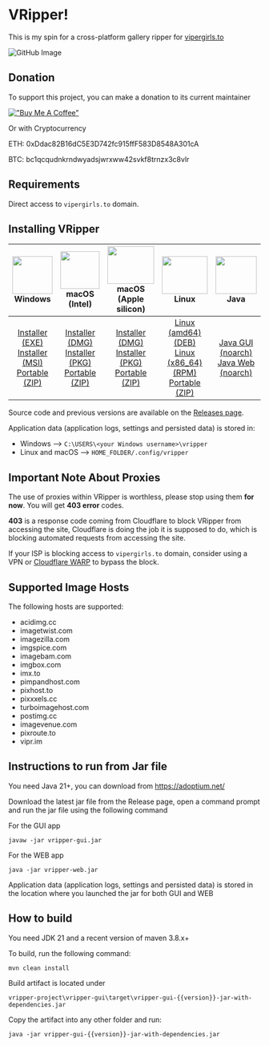# VRipper!

This is my spin for a cross-platform gallery ripper for [vipergirls.to](https://vipergirls.to)

![GitHub Image](/image.png)

## Donation
To support this project, you can make a donation to its current maintainer

[!["Buy Me A Coffee"](https://www.buymeacoffee.com/assets/img/custom_images/orange_img.png)](https://buymeacoffee.com/devclaw)

Or with Cryptocurrency

ETH: 0xDdac82B16dC5E3D742fc915ffF583D8548A301cA

BTC: bc1qcqudnkrndwyadsjwrxww42svkf8trnzx3c8vlr

## Requirements
Direct access to `vipergirls.to` domain.

## Installing VRipper

<img src="https://github.com/stashapp/stash/raw/develop/docs/readme_assets/windows_logo.svg" width="100%" height="75"> Windows | <img src="https://github.com/stashapp/stash/raw/develop/docs/readme_assets/mac_logo.svg" width="100%" height="75"> macOS (Intel) | <img src="https://github.com/stashapp/stash/raw/develop/docs/readme_assets/mac_logo.svg" width="100%" height="75"> macOS (Apple silicon) | <img src="https://github.com/stashapp/stash/raw/develop/docs/readme_assets/linux_logo.svg" width="100%" height="75"> Linux  | <img src="https://images.vexels.com/media/users/3/166401/isolated/preview/b82aa7ac3f736dd78570dd3fa3fa9e24-java-programming-language-icon-by-vexels.png" width="100%" height="75"> Java
:---:|:---:|:---:|:---:|:---:
[Installer (EXE)](https://github.com/death-claw/vripper-project/releases/download/6.5.1/vripper-windows-installer-6.5.1.exe) <br /> [Installer (MSI)](https://github.com/death-claw/vripper-project/releases/download/6.5.1/vripper-windows-installer-6.5.1.msi) <br /> [Portable (ZIP)](https://github.com/death-claw/vripper-project/releases/download/6.5.1/vripper-windows-portable-6.5.1.zip) | [Installer (DMG)](https://github.com/death-claw/vripper-project/releases/download/6.5.1/vripper-macos-6.5.1.x86_64.dmg) <br /> [Installer (PKG)](https://github.com/death-claw/vripper-project/releases/download/6.5.1/vripper-macos-6.5.1.x86_64.pkg) <br /> [Portable (ZIP)](https://github.com/death-claw/vripper-project/releases/download/6.5.1/vripper-macos-portable-6.5.1.x86_64.zip) | [Installer (DMG)](https://github.com/death-claw/vripper-project/releases/download/6.5.1/vripper-macos-6.5.1.arm64.dmg) <br /> [Installer (PKG)](https://github.com/death-claw/vripper-project/releases/download/6.5.1/vripper-macos-6.5.1.arm64.pkg) <br /> [Portable (ZIP)](https://github.com/death-claw/vripper-project/releases/download/6.5.1/vripper-macos-portable-6.5.1.arm64.zip)  | [Linux (amd64) (DEB)](https://github.com/death-claw/vripper-project/releases/download/6.5.1/vripper-linux-6.5.1_amd64.deb) <br /> [Linux (x86_64) (RPM)](https://github.com/death-claw/vripper-project/releases/download/6.5.1/vripper-linux-6.5.1.x86_64.rpm) <br /> [Portable (ZIP)](https://github.com/death-claw/vripper-project/releases/download/6.5.1/vripper-linux-portable-6.5.1.zip) | [Java GUI (noarch)](https://github.com/death-claw/vripper-project/releases/download/6.5.1/vripper-noarch-gui-6.5.1.jar) <br /> [Java Web (noarch)](https://github.com/death-claw/vripper-project/releases/download/6.5.1/vripper-noarch-web-6.5.1.jar)

Source code and previous versions are available on the [Releases page](https://github.com/death-claw/vripper-project/releases).  

Application data (application logs, settings and persisted data) is stored in:  
* Windows --> `C:\USERS\<your Windows username>\vripper` 
* Linux and macOS --> `HOME_FOLDER/.config/vripper`


## Important Note About Proxies
The use of proxies within VRipper is worthless, please stop using them **for now**. You will get **403 error** codes.  

**403** is a response code coming from Cloudflare to block VRipper from accessing the site, Cloudflare is doing the job it is supposed to do, which is blocking automated requests from accessing the site. 

If your ISP is blocking access to `vipergirls.to` domain, consider using a VPN or [Cloudflare WARP](https://one.one.one.one/) to bypass the block.

## Supported Image Hosts
The following hosts are supported:
* acidimg.cc  
* imagetwist.com  
* imagezilla.com  
* imgspice.com  
* imagebam.com  
* imgbox.com  
* imx.to  
* pimpandhost.com  
* pixhost.to  
* pixxxels.cc  
* turboimagehost.com  
* postimg.cc  
* imagevenue.com  
* pixroute.to  
* vipr.im  

## Instructions to run from Jar file
You need Java 21+, you can download from https://adoptium.net/

Download the latest jar file from the Release page, open a command prompt and run the jar file using the following command

For the GUI app

    javaw -jar vripper-gui.jar

For the WEB app

    java -jar vripper-web.jar

Application data (application logs, settings and persisted data) is stored in the location where you launched the jar for both GUI and WEB


## How to build

You need JDK 21 and a recent version of maven 3.8.x+

To build, run the following command:

    mvn clean install

Build artifact is located under

    vripper-project\vripper-gui\target\vripper-gui-{{version}}-jar-with-dependencies.jar

Copy the artifact into any other folder and run:

    java -jar vripper-gui-{{version}}-jar-with-dependencies.jar
